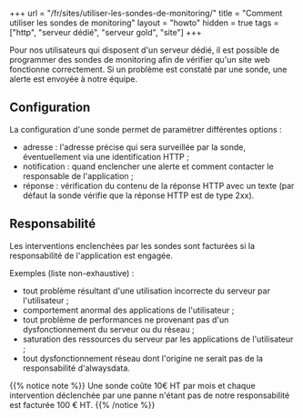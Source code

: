 +++
url = "/fr/sites/utiliser-les-sondes-de-monitoring/"
title = "Comment utiliser les sondes de monitoring"
layout = "howto"
hidden = true
tags = ["http", "serveur dédié", "serveur gold", "site"]
+++

Pour nos utilisateurs qui disposent d'un serveur dédié, il est possible de programmer des sondes de monitoring afin de vérifier qu'un site web fonctionne correctement. Si un problème est constaté par une sonde, une alerte est envoyée à notre équipe.

## Configuration

La configuration d'une sonde permet de paramétrer différentes options :

- adresse : l'adresse précise qui sera surveillée par la sonde, éventuellement via une identification HTTP ;
- notification : quand enclencher une alerte et comment contacter le responsable de l'application ;
- réponse : vérification du contenu de la réponse HTTP avec un texte (par défaut la sonde vérifie que la réponse HTTP est de type 2xx).

## Responsabilité

Les interventions enclenchées par les sondes sont facturées si la responsabilité de l'application est engagée.

Exemples (liste non-exhaustive) :

- tout problème résultant d'une utilisation incorrecte du serveur par l'utilisateur ;
- comportement anormal des applications de l'utilisateur ;
- tout problème de performances ne provenant pas d'un dysfonctionnement du serveur ou du réseau ;
- saturation des ressources du serveur par les applications de l'utilisateur ;
- tout dysfonctionnement réseau dont l'origine ne serait pas de la responsabilité d'alwaysdata.

{{% notice note %}}
Une sonde coûte 10€ HT par mois et chaque intervention déclenchée par une panne n'étant pas de notre responsabilité est facturée 100 € HT.
{{% /notice %}}
